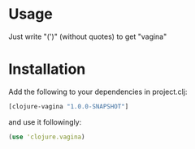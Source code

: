 Usage
=====

Just write "(')" (without quotes) to get "vagina"

Installation
============

Add the following to your dependencies in project.clj:

```clojure
[clojure-vagina "1.0.0-SNAPSHOT"]
```

and use it followingly:

```clojure
(use 'clojure.vagina)
```
